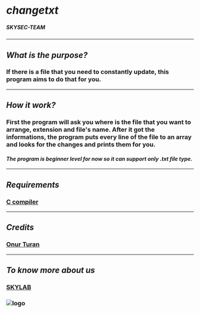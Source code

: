 
# *changetxt* 
##### SKYSEC-TEAM
---
## *What is the purpose?*
### If there is a file that you need to constantly update, this program aims to do that for you.
---
## *How it work?*
### First the program will ask you where is the file that you want to arrange, extension and file's name. After it got the informations, the program puts every line of the file to an array and looks for the changes and prints them  for you.
#### *The program is beginner level for now so it can support only .txt file type.*
---

## *Requirements*
### [C compiler](https://sourceforge.net/projects/orwelldevcpp/)
---
## *Credits*
### [Onur Turan](https://github.com/Onur-TURAN)
---
## *To know more about us*
### [SKYLAB](http://yildizskylab.com/)
### ![logo](http://yildizskylab.com/static/media/yildiz.9af48539cdd43090e41441c69e7b19ad.svg)
